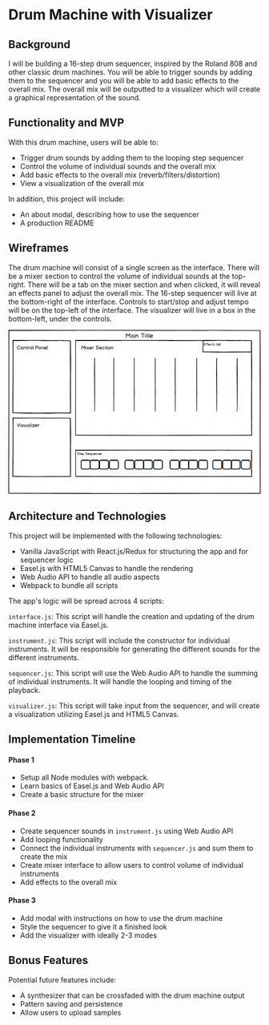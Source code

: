 # Drum Machine with Visualizer

## Background
I will be building a 16-step drum sequencer, inspired by the Roland 808 and other classic drum machines.  You will be able to trigger sounds by adding them to the sequencer and you will be able to add basic effects to the overall mix.  The overall mix will be outputted to a visualizer which will create a graphical representation of the sound.

## Functionality and MVP

With this drum machine, users will be able to:

* Trigger drum sounds by adding them to the looping step sequencer
* Control the volume of individual sounds and the overall mix
* Add basic effects to the overall mix (reverb/filters/distortion)
* View a visualization of the overall mix

In addition, this project will include:

* An about modal, describing how to use the sequencer
* A production README

## Wireframes

The drum machine will consist of a single screen as the interface.  There will be a mixer section to control the volume of individual sounds at the top-right.  There will be a tab on the mixer section and when clicked, it will reveal an effects panel to adjust the overall mix.  The 16-step sequencer will live at the bottom-right of the interface.  Controls to start/stop and adjust tempo will be on the top-left of the interface.  The visualizer will live in a box in the bottom-left, under the controls.

![Wireframe](/assets/images/wireframe.png?raw=true "Wireframe")

## Architecture and Technologies

This project will be implemented with the following technologies:

* Vanilla JavaScript with React.js/Redux for structuring the app and for sequencer logic
* Easel.js with HTML5 Canvas to handle the rendering
* Web Audio API to handle all audio aspects
* Webpack to bundle all scripts

The app's logic will be spread across 4 scripts:

`interface.js`: This script will handle the creation and updating of the drum machine interface via Easel.js.

`instrument.js`: This script will include the constructor for individual instruments.  It will be responsible for generating the different sounds for the different instruments.  

`sequencer.js`: This script will use the Web Audio API to handle the summing of individual instruments.  It will handle the looping and timing of the playback.  

`visualizer.js`: This script will take input from the sequencer, and will create a visualization utilizing Easel.js and HTML5 Canvas.

## Implementation Timeline

#### Phase 1
* Setup all Node modules with webpack.  
* Learn basics of Easel.js and Web Audio API
* Create a basic structure for the mixer

#### Phase 2
* Create sequencer sounds in `instrument.js` using Web Audio API
* Add looping functionality
* Connect the individual instruments with `sequencer.js` and sum them to create the mix
* Create mixer interface to allow users to control volume of individual instruments
* Add effects to the overall mix

#### Phase 3
* Add modal with instructions on how to use the drum machine
* Style the sequencer to give it a finished look
* Add the visualizer with ideally 2-3 modes

## Bonus Features

Potential future features include:
* A synthesizer that can be crossfaded with the drum machine output
* Pattern saving and persistence
* Allow users to upload samples
